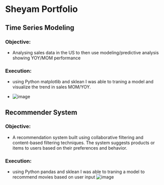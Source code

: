 # Sheyam Portfolio


## Time Series Modeling 
### Objective: 

- Analysing sales data in the US to then use modeling/predictive analysis showing YOY/MOM performance 

### Execution: 

- using Python matplotlib and sklean I was able to traning a model and visualize the trend in sales MOM/YOY.

- ![image](https://github.com/sbitar2024/SheyamPortfolio.GitHub.io/assets/171313362/b4a8eafa-73c9-45d3-9fca-731924adce45)


## Recommender System 
### Objective: 

- A recommendation system built using collaborative filtering and content-based filtering techniques. The system suggests products or items to users based on their preferences and behavior.

### Execution: 

- using Python pandas and sklean I was able to traning a model to recommend movies based on user input 
![image](https://github.com/sbitar2024/SheyamPortfolio.GitHub.io/assets/171313362/29a60cd7-19ce-4cba-990f-ceee5ae928ba)
